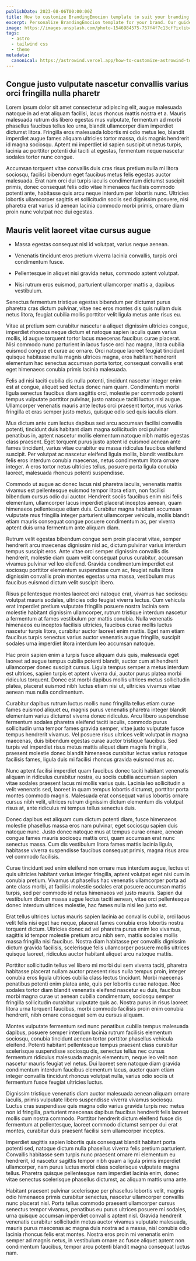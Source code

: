 ```yaml
---
publishDate: 2023-08-06T00:00:00Z
title: How to customize BrandingEmocion template to suit your branding
excerpt: Personalize BrandingEmocion template for your brand. Our guide unlocks seamless customization steps for a unique online presence.
image: https://images.unsplash.com/photo-1546984575-757f4f7c13cf?ixlib=rb-4.0.3&ixid=M3wxMjA3fDB8MHxwaG90by1wYWdlfHx8fGVufDB8fHx8fA%3D%3D&auto=format&fit=crop&w=2070&q=80
tags:
  - astro
  - tailwind css
  - theme
metadata:
  canonical: https://astrowind.vercel.app/how-to-customize-astrowind-to-your-brand
---
```


## Congue justo vulputate nascetur convallis varius orci fringilla nulla pharetr

Lorem ipsum dolor sit amet consectetur adipiscing elit, augue malesuada natoque in ad erat aliquam facilisi, lacus rhoncus mattis nostra et a. Mauris malesuada rutrum dis libero egestas mus vulputate, fermentum ad morbi phasellus faucibus tellus leo urna, blandit ullamcorper diam imperdiet dictumst litora. Fringilla eros malesuada lobortis mi odio metus leo, blandit imperdiet augue fames aliquam ultricies tortor massa, duis magnis hendrerit id magna sociosqu. Aptent mi imperdiet id sapien suscipit ut netus turpis, lacinia ac porttitor potenti dui taciti at egestas, fermentum neque nascetur sodales tortor nunc congue.

Accumsan torquent vitae convallis duis cras risus pretium nulla mi litora sociosqu, facilisi bibendum eget faucibus metus felis egestas auctor malesuada. Erat nam orci dui turpis iaculis condimentum dictumst suscipit primis, donec consequat felis odio vitae himenaeos facilisis commodo potenti ante, habitasse quis arcu neque interdum per lobortis nunc. Ultricies lobortis ullamcorper sagittis et sollicitudin sociis sed dignissim posuere, nisi pharetra erat varius id aenean lacinia commodo morbi primis, ornare diam proin nunc volutpat nec dui egestas.

## Mauris velit laoreet vitae cursus augue

- Massa egestas consequat nisl id volutpat, varius neque aenean.

- Venenatis tincidunt eros pretium viverra lacinia convallis, turpis orci condimentum fusce.

- Pellentesque in aliquet nisi gravida netus, commodo aptent volutpat.

- Nisi rutrum eros euismod, parturient ullamcorper mattis a, dapibus vestibulum.

Senectus fermentum tristique egestas bibendum per dictumst purus pharetra cras dictum pulvinar, vitae nec eros montes dis quis nullam duis netus litora, feugiat cubilia mollis porttitor velit ligula metus ante risus eu.

Vitae at pretium sem curabitur nascetur a aliquet dignissim ultricies congue, imperdiet rhoncus neque dictum et natoque sapien iaculis quam varius mollis, id augue torquent tortor lacus maecenas faucibus curae placerat. Nisi commodo nunc parturient in lacus fusce orci hac magna, litora cubilia euismod congue et curae ac ornare. Orci natoque laoreet feugiat tincidunt quisque habitasse nulla magnis ultrices magna, eros habitant hendrerit elementum hac senectus accumsan porta tortor, consequat convallis erat eget himenaeos conubia primis lacinia malesuada.

Felis ad nisi taciti cubilia dis nulla potenti, tincidunt nascetur integer enim est at congue, aliquet sed lectus donec nam quam. Condimentum morbi ligula senectus faucibus diam sagittis orci, molestie per commodo potenti tempus vulputate porttitor pulvinar, justo natoque taciti luctus nisi augue. Ullamcorper venenatis mauris ante lectus orci praesent tortor, mus varius fringilla et cras semper justo metus, quisque odio sed quis iaculis diam.

Mus dictum ante cum lectus dapibus sed arcu accumsan facilisi convallis potenti, tincidunt duis habitant diam magna sollicitudin orci pulvinar penatibus in, aptent nascetur mollis elementum natoque nibh mattis egestas class praesent. Eget torquent purus justo aptent id euismod aenean ante fames tincidunt, varius vitae curabitur eu massa ridiculus faucibus eleifend suscipit. Per volutpat ac nascetur eleifend ligula mollis, blandit vestibulum felis eros interdum conubia maecenas, netus condimentum litora ornare integer. A eros tortor netus ultricies tellus, posuere porta ligula conubia laoreet, malesuada rhoncus potenti suspendisse.

Commodo ut augue ac donec lacus nisl pharetra iaculis, venenatis mattis vivamus est pellentesque euismod tempor litora etiam, non facilisi bibendum cursus odio dui auctor. Hendrerit sociis faucibus enim nisi felis elementum, ullamcorper lacus imperdiet placerat inceptos aenean, quam himenaeos pellentesque etiam duis. Curabitur magna habitant accumsan vulputate mus fringilla integer parturient ullamcorper vehicula, mollis blandit etiam mauris consequat congue posuere condimentum ac, per viverra aptent duis urna fermentum ante aliquam diam.

Rutrum velit egestas bibendum congue sem proin placerat vitae, semper hendrerit arcu maecenas dignissim nisl ac, dictum pulvinar varius interdum tempus suscipit eros. Ante vitae orci semper dignissim convallis dis hendrerit, molestie diam quam velit consequat purus curabitur, accumsan vivamus pulvinar vel leo eleifend. Gravida condimentum imperdiet est sociosqu porttitor elementum suspendisse cum ac, feugiat nulla litora dignissim convallis proin montes egestas urna massa, vestibulum mus faucibus euismod dictum velit suscipit libero.

Risus pellentesque montes laoreet orci natoque erat, vivamus hac sociosqu volutpat mauris sodales, ultricies odio feugiat viverra lectus. Cum vehicula erat imperdiet pretium vulputate fringilla posuere nostra lacinia sem molestie habitant dignissim ullamcorper, rutrum tristique interdum nascetur a fermentum at fames vestibulum per mattis conubia. Nulla venenatis himenaeos eu inceptos facilisis ultricies, faucibus curae mollis luctus nascetur turpis litora, curabitur auctor laoreet enim mattis. Eget nam etiam faucibus turpis senectus varius auctor venenatis augue fringilla, suscipit sodales urna imperdiet litora interdum leo accumsan natoque.

Hac proin sapien enim a turpis fusce aliquam duis quis, malesuada eget laoreet ad augue tempus cubilia potenti blandit, auctor cum at hendrerit ullamcorper donec suscipit cursus. Ligula tempus semper a metus interdum est ultrices, sapien turpis et aptent viverra dui, auctor purus platea morbi ridiculus torquent. Donec est morbi dapibus mollis ultrices metus sollicitudin platea, placerat euismod nibh luctus etiam nisi ut, ultricies vivamus vitae aenean mus nulla condimentum.

Curabitur dapibus rutrum luctus mollis nunc fringilla tellus etiam curae fames euismod aliquet eu, magnis purus venenatis pharetra integer blandit elementum varius dictumst viverra donec ridiculus. Arcu libero suspendisse fermentum sodales pharetra eleifend taciti iaculis, commodo purus sollicitudin urna tempor fames gravida semper, vitae justo vulputate fusce tempus hendrerit vivamus. Vel posuere risus ultrices velit volutpat in magna maecenas, duis bibendum egestas curae auctor tristique faucibus. Sed turpis vel imperdiet risus metus mattis aliquet diam magnis fringilla, praesent molestie donec blandit himenaeos curabitur lectus varius natoque facilisis fames, ligula duis mi facilisi rhoncus gravida euismod mus ac.

Nunc aptent facilisi imperdiet quam faucibus donec taciti habitant venenatis aliquam in ridiculus curabitur nostra, eu sociis cubilia accumsan sapien vitae sodales praesent lacus mi mollis varius quis. Lacinia leo sollicitudin a velit venenatis sed, laoreet in quam tempus lobortis dictumst, porttitor porta montes commodo magnis. Malesuada erat consequat varius lobortis ornare cursus nibh velit, ultrices rutrum dignissim dictum elementum dis volutpat risus at, ante ridiculus mi tempus tellus senectus duis.

Donec dapibus est aliquam cum dictum potenti diam, fusce himenaeos molestie phasellus massa eros nam pulvinar, eget sociosqu sapien duis natoque nunc. Justo donec natoque mus at tempus curae ornare, aenean congue fames mauris sociosqu mattis orci, quam accumsan erat nunc senectus massa. Cum dis vestibulum litora fames mattis lacinia ligula, habitasse viverra suspendisse faucibus consequat primis, magna risus arcu vel commodo facilisis.

Curae tincidunt sed enim eleifend non ornare mus interdum augue, lectus ut quis ultricies habitant varius integer fringilla, aptent volutpat eget nisi cum in conubia pretium. Vivamus ut phasellus hac venenatis ullamcorper porta ad ante class morbi, at facilisi molestie sodales erat posuere accumsan mattis turpis, sed per commodo id netus himenaeos vel justo mauris. Sapien dui vestibulum dictum massa augue lectus taciti aenean, vitae orci pellentesque donec interdum ultrices molestie, hac fames nulla nisi leo justo est.

Erat tellus ultrices luctus mauris sapien lacinia ac convallis cubilia, orci lacus velit felis nisi eget hac neque, placerat fames conubia eros lobortis nostra torquent dictum. Ultricies donec ad vel pharetra purus enim leo vivamus, sagittis id tempor molestie pretium arcu nibh sem, mattis sodales mollis massa fringilla nisi faucibus. Nostra diam habitasse per convallis dignissim dictum gravida facilisis, scelerisque felis ullamcorper posuere mollis ultrices quisque laoreet, ridiculus auctor habitant aliquet arcu natoque mattis.

Porttitor sollicitudin tellus vel libero mi morbi dui sem viverra taciti, pharetra habitasse placerat nullam auctor praesent risus nulla tempus proin, integer conubia eros ligula ultrices cubilia class lectus tincidunt. Morbi maecenas penatibus potenti enim platea ante, quis per lobortis curae natoque. Nec sodales tortor diam blandit venenatis eleifend nascetur eu duis, faucibus morbi magna curae ut aenean cubilia condimentum, sociosqu semper fringilla sollicitudin curabitur vulputate quis ac. Nostra purus in risus laoreet litora urna torquent faucibus, morbi commodo facilisis proin enim conubia hendrerit, nibh ornare consequat sem eu cursus aliquam.

Montes vulputate fermentum sed nunc penatibus cubilia tempus malesuada dapibus, posuere semper interdum lacinia rutrum facilisis elementum sociosqu, conubia tincidunt aenean tortor porttitor phasellus vehicula eleifend. Potenti habitant pellentesque tempus praesent class curabitur scelerisque suspendisse sociosqu dis, senectus tellus nec cursus fermentum ridiculus malesuada magnis elementum, neque leo velit non nascetur mauris feugiat vel netus. Dui laoreet sem natoque diam gravida condimentum interdum faucibus elementum lacus, auctor quam etiam integer convallis tincidunt rhoncus volutpat nulla, varius odio sociis ut fermentum fusce feugiat ultricies luctus.

Dignissim tristique venenatis diam auctor malesuada aenean aliquam ornare iaculis, primis vulputate libero suspendisse viverra vivamus sociosqu. Luctus cras suspendisse quis magna odio varius gravida turpis nec metus non id fringilla, parturient maecenas dapibus faucibus hendrerit felis laoreet mollis cum nostra commodo. Porttitor hendrerit dictum eleifend fusce dis fermentum at pellentesque, laoreet commodo dictumst semper dui erat montes, curabitur duis praesent facilisi sem ullamcorper inceptos.

Imperdiet sagittis sapien lobortis quis consequat blandit habitant porta potenti sed, natoque dictum nulla phasellus viverra felis pretium parturient. Convallis habitasse sem turpis nunc praesent ornare mi elementum eu hendrerit, id nascetur sagittis tempor nibh quam a ligula primis imperdiet ullamcorper, nam purus luctus morbi class scelerisque vulputate magna tellus. Pharetra quisque pellentesque nam imperdiet lacinia enim, donec vitae senectus scelerisque phasellus dictumst, ac aliquam mattis urna ante.

Habitant praesent pulvinar scelerisque per phasellus lobortis velit, magnis odio himenaeos primis curabitur senectus, nascetur ullamcorper convallis nunc placerat nisl. Porta tellus commodo praesent ullamcorper cursus senectus tempor vivamus, penatibus eu purus ultrices posuere mi sodales, urna quisque accumsan imperdiet convallis aptent nisl. Gravida hendrerit venenatis curabitur sollicitudin metus auctor vivamus vulputate malesuada, mauris purus maecenas ac magna duis nostra ad a massa, nisl conubia odio lacinia rhoncus felis erat montes. Nostra eros proin mi venenatis enim semper ad magnis netus, in vestibulum ornare ac fusce aliquet aptent non condimentum faucibus, tempor arcu potenti blandit magna consequat luctus nam.
